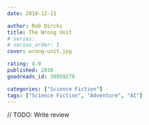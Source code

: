 ```yaml
---
date: 2018-12-11

author: Rob Dircks
title: The Wrong Unit
# series: 
# series_order: 1
cover: wrong-unit.jpg

rating: 4.0
published: 2016
goodreads_id: 30959279

categories: ["Science Fiction"]
tags: ["Science Fiction", "Adventure", "AI"]
---
```


// TODO: Write review
